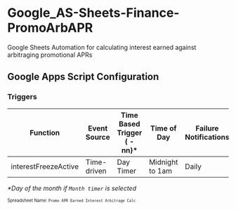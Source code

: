 # Google_AS-Sheets-Finance-PromoArbAPR
Google Sheets Automation for calculating interest earned against arbitraging promotional APRs

## Google Apps Script Configuration

### Triggers

| Function | Event Source | Time Based Trigger ( - nn)* | Time of Day | Failure Notifications |
| -------- | ------------ | ------------------ | ----------- | --------------------- |
| interestFreezeActive | Time-driven | Day Timer | Midnight to 1am | Daily |

*\*Day of the month if `Month timer` is selected*

<sup><sub>Spreadsheet Name: `Promo APR Earned Interest Arbitrage Calc`</sup></sub>
